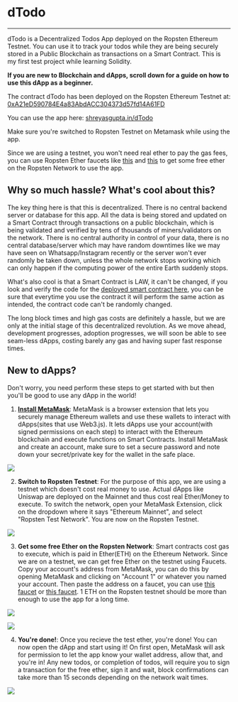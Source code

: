 # dTodo
---

dTodo is a Decentralized Todos App deployed on the Ropsten Ethereum Testnet. You can use it to track your todos while they are being securely stored in a Public Blockchain as transactions on a Smart Contract. This is my first test project while learning Solidity.

**If you are new to Blockchain and dApps, scroll down for a guide on how to use this dApp as a beginner.**

The contract dTodo has been deployed on the Ropsten Ethereum Testnet at: [0xA21eD590784E4a83AbdACC304373d57fd14A61FD](https://ropsten.etherscan.io/address/0xa21ed590784e4a83abdacc304373d57fd14a61fd)

You can use the app here: [shreyasgupta.in/dTodo](https://shreyasgupta.in/dTodo/)

Make sure you're switched to Ropsten Testnet on Metamask while using the app.

Since we are using a testnet, you won't need real ether to pay the gas fees, you can use Ropsten Ether faucets like [this](https://faucet.ropsten.be/) and [this](https://faucet.dimensions.network/) to get some free ether on the Ropsten Network to use the app.

## Why so much hassle? What's cool about this?

The key thing here is that this is decentralized. There is no central backend server or database for this app. All the data is being stored and updated on a Smart Contract through transactions on a public blockchain, which is being validated and verified by tens of thousands of miners/validators on the network. There is no central authority in control of your data, there is no central database/server which may have random downtimes like we may have seen on Whatsapp/Instagram recently or the server won't ever randomly be taken down, unless the whole network stops working which can only happen if the computing power of the entire Earth suddenly stops.

What's also cool is that a Smart Contract is LAW, it can't be changed, if you look and verify the code for the [deployed smart contract here](https://ropsten.etherscan.io/address/0xa21ed590784e4a83abdacc304373d57fd14a61fd#code), you can be sure that everytime you use the contract it will perform the same action as intended, the contract code can't be randomly changed.

The long block times and high gas costs are definitely a hassle, but we are only at the initial stage of this decentralized revolution. As we move ahead, development progresses, adoption progresses, we will soon be able to see seam-less dApps, costing barely any gas and having super fast response times.

## New to dApps?

Don't worry, you need perform these steps to get started with but then you'll be good to use any dApp in the world! 

1. **[Install MetaMask](https://metamask.io/download.html)**: MetaMask is a browser extension that lets you securely manage Ethereum wallets and use these wallets to interact with dApps(sites that use Web3.js). It lets dApps use your account(with signed permissions on each step) to interact with the Ethereum blockchain and execute functions on Smart Contracts. Install MetaMask and create an account, make sure to set a secure password and note down your secret/private key for the wallet in the safe place.

![](https://i.imgur.com/D9iiSSF.png)

2. **Switch to Ropsten Testnet**: For the purpose of this app, we are using a testnet which doesn't cost real money to use. Actual dApps like Uniswap are deployed on the Mainnet and thus cost real Ether/Money to execute. To switch the network, open your MetaMask Extension, click on the dropdown where it says "Ethereum Mainnet", and select "Ropsten Test Network". You are now on the Ropsten Testnet.

![](https://i.imgur.com/tKtWABv.png)

3. **Get some free Ether on the Ropsten Network**: Smart contracts cost gas to execute, which is paid in Ether(ETH) on the Ethereum Network. Since we are on a testnet, we can get free Ether on the testnet using Faucets. Copy your account's address from MetaMask, you can do this by opening MetaMask and clicking on "Account 1" or whatever you named your account. Then paste the address on a faucet, you can use [this faucet](https://faucet.ropsten.be/) or [this faucet](https://faucet.dimensions.network/). 1 ETH on the Ropsten testnet should be more than enough to use the app for a long time.

![](https://i.imgur.com/skioiWJ.png)

![](https://i.imgur.com/VNgS9c8.png)

4. **You're done!**: Once you recieve the test ether, you're done! You can now open the dApp and start using it! On first open, MetaMask will ask for permission to let the app know your wallet address, allow that, and you're in! Any new todos, or completion of todos, will require you to sign a transaction for the free ether, sign it and wait, block confirmations can take more than 15 seconds depending on the network wait times.

![](https://s4.gifyu.com/images/dTodo---Brave-2021-03-20-13-14-48.gif)